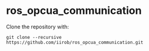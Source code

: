 # ros_opcua_communication

Clone the repository with:

```
git clone --recursive https://github.com/iirob/ros_opcua_communication.git
```
